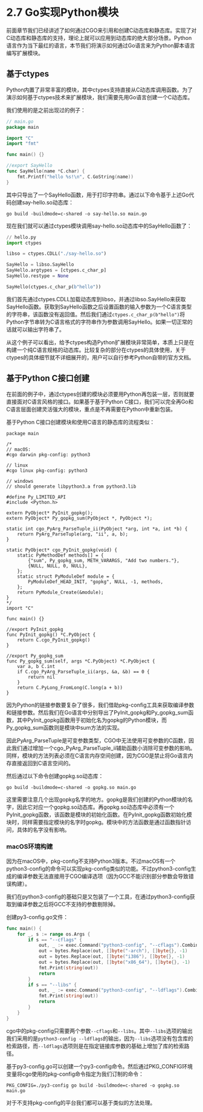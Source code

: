 # 2.7 Go实现Python模块

前面章节我们已经讲述了如何通过CGO来引用和创建C动态库和静态库。实现了对C动态库和静态库的支持，理论上就可以应用到动态库的绝大部分场景。Python语言作为当下最红的语言，本节我们将演示如何通过Go语言来为Python脚本语言编写扩展模块。

## 基于ctypes

Python内置了非常丰富的模块，其中ctypes支持直接从C动态库调用函数。为了演示如何基于ctypes技术来扩展模块，我们需要先用Go语言创建一个C动态库。

我们使用的是之前出现过的例子：

```go
// main.go
package main

import "C"
import "fmt"

func main() {}

//export SayHello
func SayHello(name *C.char) {
	fmt.Printf("hello %s!\n", C.GoString(name))
}
```

其中只导出了一个SayHello函数，用于打印字符串。通过以下命令基于上述Go代码创建say-hello.so动态库：

```
go build -buildmode=c-shared -o say-hello.so main.go
```

现在我们就可以通过ctypes模块调用say-hello.so动态库中的SayHello函数了：

```python
// hello.py
import ctypes

libso = ctypes.CDLL("./say-hello.so")

SayHello = libso.SayHello
SayHello.argtypes = [ctypes.c_char_p]
SayHello.restype = None

SayHello(ctypes.c_char_p(b"hello"))
```

我们首先通过ctypes.CDLL加载动态库到libso，并通过libso.SayHello来获取SayHello函数。获取到SayHello函数之后设置函数的输入参数为一个C语言类型的字符串，该函数没有返回值。然后我们通过`ctypes.c_char_p(b"hello")`将Python字节串转为C语言格式的字符串作为参数调用SayHello。如果一切正常的话就可以输出字符串了。

从这个例子可以看出，给予ctypes构造Python扩展模块非常简单，本质上只是在构建一个纯C语言规格的动态库。比较复杂的部分在ctypes的具体使用，关于ctypes的具体细节就不详细展开的，用户可以自行参考Python自带的官方文档。

## 基于Python C接口创建

在前面的例子中，通过ctypes创建的模块必须要用Python再包装一层，否则就要直接面对C语言风格的接口。如果基于基于Python C接口，我们可以完全再Go和C语言层面创建灵活强大的模块，重点是不再需要在Python中重新包装。

基于Python C接口创建模块和使用C语言的静态库的流程类似：

```
package main

/*
// macOS:
#cgo darwin pkg-config: python3

// linux
#cgo linux pkg-config: python3

// windows
// should generate libpython3.a from python3.lib

#define Py_LIMITED_API
#include <Python.h>

extern PyObject* PyInit_gopkg();
extern PyObject* Py_gopkg_sum(PyObject *, PyObject *);

static int cgo_PyArg_ParseTuple_ii(PyObject *arg, int *a, int *b) {
	return PyArg_ParseTuple(arg, "ii", a, b);
}

static PyObject* cgo_PyInit_gopkg(void) {
	static PyMethodDef methods[] = {
		{"sum", Py_gopkg_sum, METH_VARARGS, "Add two numbers."},
		{NULL, NULL, 0, NULL},
	};
	static struct PyModuleDef module = {
		PyModuleDef_HEAD_INIT, "gopkg", NULL, -1, methods,
	};
	return PyModule_Create(&module);
}
*/
import "C"

func main() {}

//export PyInit_gopkg
func PyInit_gopkg() *C.PyObject {
	return C.cgo_PyInit_gopkg()
}

//export Py_gopkg_sum
func Py_gopkg_sum(self, args *C.PyObject) *C.PyObject {
	var a, b C.int
	if C.cgo_PyArg_ParseTuple_ii(args, &a, &b) == 0 {
		return nil
	}
	return C.PyLong_FromLong(C.long(a + b))
}
```

因为Python的链接参数要复杂了很多，我们借助pkg-config工具来获取编译参数和链接参数。然后我们在Go语言中分别导出了PyInit_gopkg和Py_gopkg_sum函数，其中PyInit_gopkg函数用于初始化名为gopkg的Python模块，而Py_gopkg_sum函数则是模块中sum方法的实现。

因此PyArg_ParseTuple是可变参数类型，CGO中无法使用可变参数的C函数，因此我们通过增加一个cgo_PyArg_ParseTuple_ii辅助函数小消除可变参数的影响。同样，模块的方法列表必须在C语言内存空间创建，因为CGO是禁止将Go语言内存直接返回到C语言空间的。

然后通过以下命令创建gopkg.so动态库：

```
go build -buildmode=c-shared -o gopkg.so main.go
```

这里需要注意几个出现gopkg名字的地方。gopkg是我们创建的Python模块的名字，因此它对应一个gopkg.so动态库。再gopkg.so动态库中必须有一个PyInit_gopkg函数，该函数是模块的初始化函数。在PyInit_gopkg函数初始化模块时，同样需要指定模块的名字时gopkg。模块中的方法函数是通过函数指针访问，具体的名字没有影响。

### macOS环境构建

因为在macOS中，pkg-config不支持Python3版本。不过macOS有一个python3-config的命令可以实现pkg-config类似的功能。不过python3-config生成的编译参数无法直接用于CGO编译选项（因为GCC不能识别部分参数会导致错误构建）。

我们在python3-config的基础只是又包装了一个工具，在通过python3-config获取到编译参数之后将GCC不支持的参数剔除掉。

创建py3-config.go文件：

```go
func main() {
	for _, s := range os.Args {
		if s == "--cflags" {
			out, _ := exec.Command("python3-config", "--cflags").CombinedOutput()
			out = bytes.Replace(out, []byte("-arch"), []byte{}, -1)
			out = bytes.Replace(out, []byte("i386"), []byte{}, -1)
			out = bytes.Replace(out, []byte("x86_64"), []byte{}, -1)
			fmt.Print(string(out))
			return
		}
		if s == "--libs" {
			out, _ := exec.Command("python3-config", "--ldflags").CombinedOutput()
			fmt.Print(string(out))
			return
		}
	}
}
```

cgo中的pkg-config只需要两个参数`--cflags`和`--libs`。其中`--libs`选项的输出我们采用的是`python3-config --ldflags`的输出，因为`--libs`选项没有包含库的检索路径，而`--ldflags`选项则是在指定链接库参数的基础上增加了库的检索路径。

基于py3-config.go可以创建一个py3-config命令。然后通过PKG_CONFIG环境变量将cgo使用的pkg-config命令指定为我们订制的命令：

```
PKG_CONFIG=./py3-config go build -buildmode=c-shared -o gopkg.so main.go
```

对于不支持pkg-config的平台我们都可以基于类似的方法处理。
